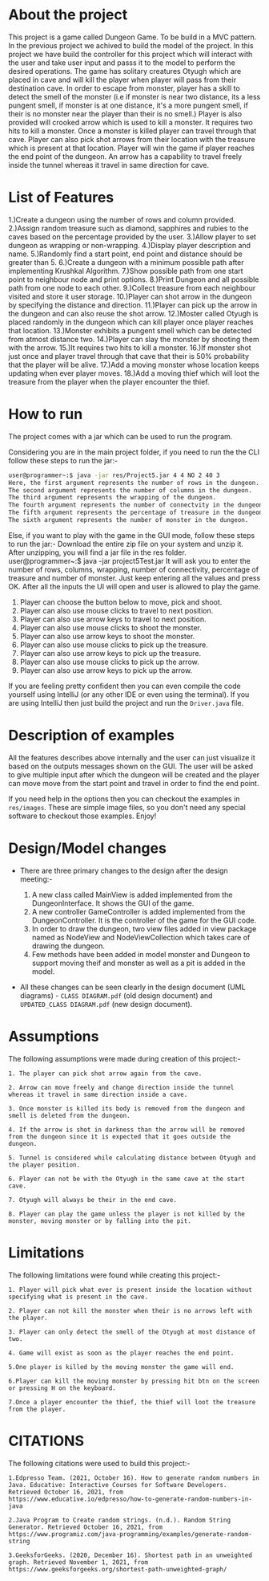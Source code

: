 # About the project


This project is a game called Dungeon Game. To be build in a MVC pattern. In the previous project we achived to build the model of the project. In this project we have build the controller for this project which will interact with the user and take user input and passs it to the model to perform the desired operations. The game has solitary creatures Otyugh which are placed in cave and will kill the player when player will pass from their destination cave. In order to escape from monster, player has a skill to detect the smell of the monster (i.e if monster is near two distance, its a less pungent smell, if monster is at one distance, it's a more pungent smell, if their is no monster near the player than their is no smell.) Player is also provided will crooked arrow which is used to kill a monster. It requires two hits to kill a monster. Once a monster is killed player can travel through that cave. Player can also pick shot arrows from their location with the treasure which is present at that location.
Player will win the game if player reaches the end point of the dungeon. An arrow has a capability to travel freely inside the tunnel whereas it travel in same direction for cave.
# List of Features

1.)Create a dungeon using the number of rows and column provided.
2.)Assign random treasure such as diamond, sapphires and rubies to the caves based on the percentage provided by the user.
3.)Allow player to set dungeon as wrapping or non-wrapping.
4.)Display player description and name.
5.)Randomly find a start point, end point and distance should be greater than 5.
6.)Create a dungeon with a minimum possible path after implementing Krushkal Algorithm.
7.)Show possible path from one start point to neighbour node and print options.
8.)Print Dungeon and all possible path from one node to each other.
9.)Collect treasure from each neighbour visited and store it user storage.
10.)Player can shot arrow in the dungeon by specifying the distance and direction.
11.)Player can pick up the arrow in the dungeon and can also reuse the shot arrow.
12.)Moster called Otyugh is placed randomly in the dungeon which can kill player once player reaches that location.
13.)Monster exhibits a pungent smell which can be detected from atmost distance two.
14.)Player can slay the monster by shooting them with the arrow. 
15.)It requires two hits to kill a monster.
16.)If monster shot just once and player travel through that cave that their is 50% probability that the player will be alive.
17.)Add a moving monster whose location keeps updating when ever player moves.
18.)Add a moving thief which will loot the treasure from the player when the player encounter the thief.


# How to run

The project comes with a jar which can be used to run the program.

Considering you are in the main project folder, if you need to run the the CLI follow these steps to run the jar:-

```bash
user@programmer~:$ java -jar res/Project5.jar 4 4 NO 2 40 3 
Here, the first argument represents the number of rows in the dungeon.
The second argument represents the number of columns in the dungeon.
The third argument represents the wrapping of the dungeon.
The fourth argument represents the number of connectvity in the dungeon.
The fifth argument represents the percentage of treasure in the dungeon.
The sixth argument represents the number of monster in the dungeon.
```
Else, if you want to play with the game in the GUI mode, follow these steps to run the jar:-
Download the entire zip file on your system and unzip it. After unzipping, you will find a jar file in the res folder.
user@programmer~:$ java -jar project5Test.jar 
It will ask you to enter the number of rows, columns, wrapping, number of connectivity, percentage of treasure and number of monster.
Just keep entering all the values and press OK. After all the inputs the UI will open and user is allowed to play the game.

1. Player can choose the button below to move, pick and shoot.
2. Player can also use mouse clicks to travel to next position.
3. Player can also use arrow keys to travel to next position.
4. Player can also use mouse clicks to shoot the monster.
5. Player can also use arrow keys to shoot the monster.
6. Player can also use mouse clicks to pick up the treasure.
7. Player can also use arrow keys to pick up the treasure.
8. Player can also use mouse clicks to pick up the arrow.
9. Player can also use arrow keys to pick up the arrow.


If you are feeling pretty confident then you can even compile the code yourself using IntelliJ (or any other IDE or even using the terminal). If you are using IntelliJ then just build the project and run the `Driver.java` file.

# Description of examples

All the features describes above internally and the user can just visualize it based on the outputs messages shown on the GUI. The user will be asked to give multiple input after which the dungeon will be created and the player can move move from the start point and travel in order to find the end point.

If you need help in the options then you can checkout the examples in `res/images`. These are simple image files, so you don't need any special software to checkout those examples. Enjoy!

# Design/Model changes

- There are three primary changes to the design after the design meeting:-

    1. A new class called MainView is added implemented from the DungeonInterface. It shows the GUI of the game.
    2. A new controller GameController is added implemented from the DungeonController. It is the controller of the game for the GUI code.
    3. In order to draw the dungeon, two view files added in view package named as NodeView and NodeViewCollection which takes care of drawing the dungeon.
    4. Few methods have been added in model monster and Dungeon to support moving theif and monster as well as a pit is added in the model.
- All these changes can be seen clearly in the design document (UML diagrams) - `CLASS DIAGRAM.pdf` (old design document) and `UPDATED_CLASS DIAGRAM.pdf` (new design document).

# Assumptions

The following assumptions were made during creation of this project:-

    1. The player can pick shot arrow again from the cave.

    2. Arrow can move freely and change direction inside the tunnel whereas it travel in same direction inside a cave.

    3. Once monster is killed its body is removed from the dungeon and smell is deleted from the dungeon.

    4. If the arrow is shot in darkness than the arrow will be removed from the dungeon since it is expected that it goes outside the dungeon.

    5. Tunnel is considered while calculating distance between Otyugh and the player position.

    6. Player can not be with the Otyugh in the same cave at the start cave.

    7. Otyugh will always be their in the end cave.

    8. Player can play the game unless the player is not killed by the monster, moving monster or by falling into the pit.


# Limitations

The following limitations were found while creating this project:-

    1. Player will pick what ever is present inside the location without specifying what is present in the cave.

    2. Player can not kill the monster when their is no arrows left with the player.

    3. Player can only detect the smell of the Otyugh at most distance of two.

    4. Game will exist as soon as the player reaches the end point.

    5.One player is killed by the moving monster the game will end.

    6.Player can kill the moving monster by pressing hit btn on the screen or pressing H on the keyboard.

    7.Once a player encounter the thief, the thief will loot the treasure from the player.

    


# CITATIONS

The following citations were used to build this project:-

    1.Edpresso Team. (2021, October 16). How to generate random numbers in Java. Educative: Interactive Courses for Software Developers. Retrieved October 16, 2021, from https://www.educative.io/edpresso/how-to-generate-random-numbers-in-java

    2.Java Program to Create random strings. (n.d.). Random String Generator. Retrieved October 16, 2021, from https://www.programiz.com/java-programming/examples/generate-random-string

    3.GeeksforGeeks. (2020, December 16). Shortest path in an unweighted graph. Retrieved November 1, 2021, from https://www.geeksforgeeks.org/shortest-path-unweighted-graph/

